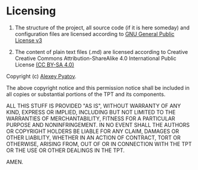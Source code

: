 # Licensing

1. The structure of the project, all source code (if it is here someday) and configuration files are licensed according to [GNU General Public License v3](https://www.gnu.org/licenses/gpl-3.0.html)

2. The content of plain text files (.md) are licensed according to Creative Creative Commons Attribution-ShareAlike 4.0 International Public License [(CC BY-SA 4.0)](https://creativecommons.org/licenses/by-sa/4.0/)

Copyright (c) [Alexey Pyatov](https://vk.com/alexey.pyatov).

The above copyright notice and this permission notice shall be included in all copies or substantial portions of the TPT and its components.

ALL THIS STUFF IS PROVIDED "AS IS", WITHOUT WARRANTY OF ANY KIND, EXPRESS OR IMPLIED, INCLUDING BUT NOT LIMITED TO THE WARRANTIES OF MERCHANTABILITY, FITNESS FOR A PARTICULAR PURPOSE AND NONINFRINGEMENT. IN NO EVENT SHALL THE AUTHORS OR COPYRIGHT HOLDERS BE LIABLE FOR ANY CLAIM, DAMAGES OR OTHER LIABILITY, WHETHER IN AN ACTION OF CONTRACT, TORT OR OTHERWISE, ARISING FROM, OUT OF OR IN CONNECTION WITH THE TPT OR THE USE OR OTHER DEALINGS IN THE TPT.

AMEN.
